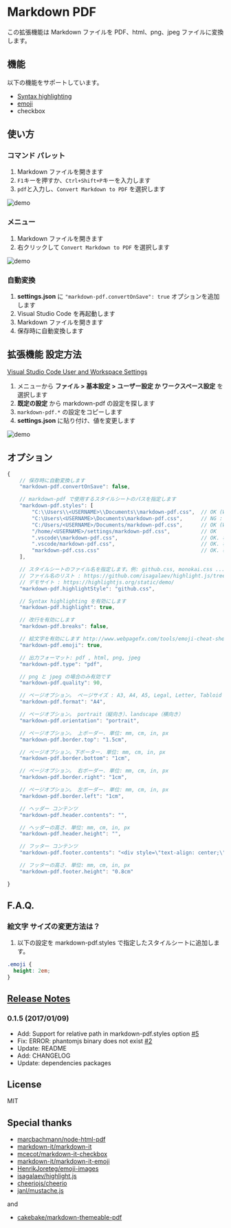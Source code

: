 # Markdown PDF

この拡張機能は Markdown ファイルを PDF、html、png、jpeg ファイルに変換します。

## 機能

以下の機能をサポートしています。
* [Syntax highlighting](https://highlightjs.org/static/demo/)
* [emoji](http://www.webpagefx.com/tools/emoji-cheat-sheet/)
* checkbox

## 使い方

### コマンド パレット

1. Markdown ファイルを開きます
1. `F1`キーを押すか、`Ctrl+Shift+P`キーを入力します
1. `pdf`と入力し、`Convert Markdown to PDF` を選択します

![demo](https://raw.githubusercontent.com/yzane/vscode-markdown-pdf/master/images/usage1.gif)

### メニュー

1. Markdown ファイルを開きます
1. 右クリックして `Convert Markdown to PDF` を選択します

![demo](https://raw.githubusercontent.com/yzane/vscode-markdown-pdf/master/images/usage2.gif)

### 自動変換

1. **settings.json** に `"markdown-pdf.convertOnSave": true` オプションを追加します
1. Visual Studio Code を再起動します
1. Markdown ファイルを開きます
1. 保存時に自動変換します

## 拡張機能 設定方法

[Visual Studio Code User and Workspace Settings](https://code.visualstudio.com/docs/customization/userandworkspace)

1. メニューから **ファイル > 基本設定 > ユーザー設定 か ワークスペース設定** を選択します
1. **既定の設定** から markdown-pdf の設定を探します
1. `markdown-pdf.*` の設定をコピーします
1. **settings.json** に貼り付け、値を変更します

![demo](https://raw.githubusercontent.com/yzane/vscode-markdown-pdf/master/images/settings.gif)

## オプション

```javascript
{
	// 保存時に自動変換します
	"markdown-pdf.convertOnSave": false,

	// markdown-pdf で使用するスタイルシートのパスを指定します
	"markdown-pdf.styles": [
		"C:\\Users\\<USERNAME>\\Documents\\markdown-pdf.css",  // OK (Windows)
		"C:\Users\<USERNAME>\Documents\markdown-pdf.css",      // NG : \ は \\ と記述する必要があります。(Windows)
		"C:/Users/<USERNAME>/Documents/markdown-pdf.css",      // OK (Windows)
		"/home/<USERNAME>/settings/markdown-pdf.css",          // OK
        ".vscode\\markdown-pdf.css",                           // OK. 相対パス (Windows)
        ".vscode/markdown-pdf.css",                            // OK. 相対パス 
        "markdown-pdf.css.css"                                 // OK. 相対パス
	],

	// スタイルシートのファイル名を指定します。例: github.css, monokai.css ...
	// ファイル名のリスト : https://github.com/isagalaev/highlight.js/tree/master/src/styles
	// デモサイト : https://highlightjs.org/static/demo/
	"markdown-pdf.highlightStyle": "github.css",

	// Syntax highlighting を有効にします
	"markdown-pdf.highlight": true,

	// 改行を有効にします
	"markdown-pdf.breaks": false,

	// 絵文字を有効にします http://www.webpagefx.com/tools/emoji-cheat-sheet/
	"markdown-pdf.emoji": true,

	// 出力フォーマット: pdf , html, png, jpeg
	"markdown-pdf.type": "pdf",

	// png と jpeg の場合のみ有効です
	"markdown-pdf.quality": 90,

	// ページオプション。 ページサイズ : A3, A4, A5, Legal, Letter, Tabloid
	"markdown-pdf.format": "A4",

	// ページオプション。 portrait（縦向き）、landscape（横向き）
	"markdown-pdf.orientation": "portrait",

	// ページオプション。 上ボーダー. 単位: mm, cm, in, px
	"markdown-pdf.border.top": "1.5cm",

	// ページオプション。下ボーター. 単位: mm, cm, in, px
	"markdown-pdf.border.bottom": "1cm",

	// ページオプション。 右ボーダー. 単位: mm, cm, in, px
	"markdown-pdf.border.right": "1cm",

	// ページオプション。 左ボーダー. 単位: mm, cm, in, px
	"markdown-pdf.border.left": "1cm",

	// ヘッダー コンテンツ
	"markdown-pdf.header.contents": "",

	// ヘッダーの高さ. 単位: mm, cm, in, px
	"markdown-pdf.header.height": "",

	// フッター コンテンツ
	"markdown-pdf.footer.contents": "<div style=\"text-align: center;\">{{page}}/{{pages}}</div>",

	// フッターの高さ. 単位: mm, cm, in, px
	"markdown-pdf.footer.height": "0.8cm"

}
```


## F.A.Q.

### 絵文字 サイズの変更方法は？

1. 以下の設定を markdown-pdf.styles で指定したスタイルシートに追加します。

```css
.emoji {
  height: 2em;
}
```


## [Release Notes](https://github.com/yzane/vscode-markdown-pdf/blob/master/CHANGELOG.md)

### 0.1.5 (2017/01/09)

* Add: Support for relative path in markdown-pdf.styles option [#5](https://github.com/yzane/vscode-markdown-pdf/issues/5)
* Fix: ERROR: phantomjs binary does not exist [#2](https://github.com/yzane/vscode-markdown-pdf/issues/2)
* Update: README
* Add: CHANGELOG
* Update: dependencies packages


## License

MIT


## Special thanks
* [marcbachmann/node-html-pdf](https://github.com/marcbachmann/node-html-pdf)
* [markdown-it/markdown-it](https://github.com/markdown-it/markdown-it)
* [mcecot/markdown-it-checkbox](https://github.com/mcecot/markdown-it-checkbox)
* [markdown-it/markdown-it-emoji](https://github.com/markdown-it/markdown-it-emoji)
* [HenrikJoreteg/emoji-images](https://github.com/HenrikJoreteg/emoji-images)
* [isagalaev/highlight.js](https://github.com/isagalaev/highlight.js)
* [cheeriojs/cheerio](https://github.com/cheeriojs/cheerio)
* [janl/mustache.js](https://github.com/janl/mustache.js)


and


* [cakebake/markdown-themeable-pdf](https://github.com/cakebake/markdown-themeable-pdf)
